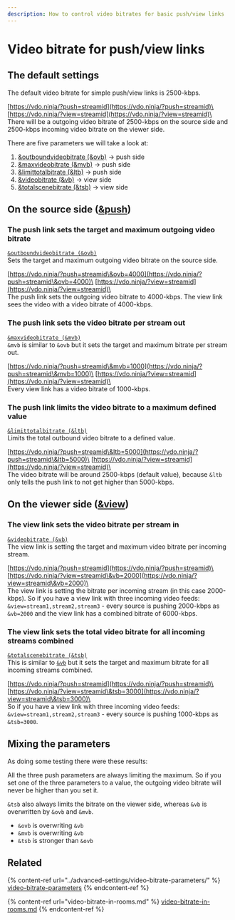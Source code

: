 ```yaml
---
description: How to control video bitrates for basic push/view links
---
```


# Video bitrate for push/view links

## The default settings

The default video bitrate for simple push/view links is 2500-kbps.

[https://vdo.ninja/?push=streamid](https://vdo.ninja/?push=streamid)\
[https://vdo.ninja/?view=streamid](https://vdo.ninja/?view=streamid)\
\
There will be a outgoing video bitrate of 2500-kbps on the source side and 2500-kbps incoming video bitrate on the viewer side.

There are five parameters we will take a look at:

1. [\&outboundvideobitrate (\&ovb)](../advanced-settings/video-bitrate-parameters/and-outboundvideobitrate.md) -> push side
2. [\&maxvideobitrate (\&mvb)](../advanced-settings/video-bitrate-parameters/and-maxvideobitrate.md) -> push side
3. [\&limittotalbitrate (\&ltb)](../advanced-settings/video-bitrate-parameters/limittotalbitrate.md) -> push side
4. [\&videobitrate (\&vb)](../advanced-settings/video-bitrate-parameters/bitrate.md) -> view side
5. [\&totalscenebitrate (\&tsb)](../advanced-settings/video-bitrate-parameters/and-totalscenebitrate.md) -> view side

## On the source side ([\&push](../source-settings/push.md))

### The push link sets the target and maximum outgoing video bitrate

[`&outboundvideobitrate (&ovb)`](../advanced-settings/video-bitrate-parameters/and-outboundvideobitrate.md)\
Sets the target and maximum outgoing video bitrate on the source side.

[https://vdo.ninja/?push=streamid\&ovb=4000](https://vdo.ninja/?push=streamid\&ovb=4000)\
[https://vdo.ninja/?view=streamid](https://vdo.ninja/?view=streamid)\
\
The push link sets the outgoing video bitrate to 4000-kbps. The view link sees the video with a video bitrate of 4000-kbps.

### The push link sets the video bitrate per stream out

[`&maxvideobitrate (&mvb)`](../advanced-settings/video-bitrate-parameters/and-maxvideobitrate.md)\
`&mvb` is similar to `&ovb` but it sets the target and maximum bitrate per stream out.

[https://vdo.ninja/?push=streamid\&mvb=1000](https://vdo.ninja/?push=streamid\&mvb=1000)\
[https://vdo.ninja/?view=streamid](https://vdo.ninja/?view=streamid)\
\
Every view link has a video bitrate of 1000-kbps.

### The push link limits the video bitrate to a maximum defined value

[`&limittotalbitrate (&ltb)`](../advanced-settings/video-bitrate-parameters/limittotalbitrate.md)\
Limits the total outbound video bitrate to a defined value.

[https://vdo.ninja/?push=streamid\&ltb=5000](https://vdo.ninja/?push=streamid\&ltb=5000)\
[https://vdo.ninja/?view=streamid](https://vdo.ninja/?view=streamid)\
\
The video bitrate will be around 2500-kbps (default value), because `&ltb` only tells the push link to not get higher than 5000-kbps.

## On the viewer side ([\&view](../advanced-settings/view-parameters/view.md))

### The view link sets the video bitrate per stream in

[`&videobitrate (&vb)`](../advanced-settings/video-bitrate-parameters/bitrate.md)\
The view link is setting the target and maximum video bitrate per incoming stream.

[https://vdo.ninja/?push=streamid](https://vdo.ninja/?push=streamid)\
[https://vdo.ninja/?view=streamid\&vb=2000](https://vdo.ninja/?view=streamid\&vb=2000)\
\
The view link is setting the bitrate per incoming stream (in this case 2000-kbps). So if you have a view link with three incoming video feeds: `&view=stream1,stream2,stream3` - every source is pushing 2000-kbps as `&vb=2000` and the view link has a combined bitrate of 6000-kbps.

### The view link sets the total video bitrate for all incoming streams combined

[`&totalscenebitrate (&tsb)`](../advanced-settings/video-bitrate-parameters/and-totalscenebitrate.md)\
This is similar to [`&vb`](video-bitrate-for-push-view-links.md#the-view-link-sets-the-video-bitrate-per-stream-in) but it sets the target and maximum bitrate for all incoming streams combined.

[https://vdo.ninja/?push=streamid](https://vdo.ninja/?push=streamid)\
[https://vdo.ninja/?view=streamid\&tsb=3000](https://vdo.ninja/?view=streamid\&tsb=3000)\
\
So if you have a view link with three incoming video feeds: `&view=stream1,stream2,stream3` - every source is pushing 1000-kbps as `&tsb=3000`.&#x20;

## Mixing the parameters

As doing some testing there were these results:

All the three push parameters are always limiting the maximum. So if you set one of the three parameters to a value, the outgoing video bitrate will never be higher than you set it.

`&tsb` also always limits the bitrate on the viewer side, whereas `&vb` is overwritten by `&ovb` and `&mvb`.

* `&ovb` is overwriting `&vb`
* `&mvb` is overwriting `&vb`
* `&tsb` is stronger than `&ovb`

## Related

{% content-ref url="../advanced-settings/video-bitrate-parameters/" %}
[video-bitrate-parameters](../advanced-settings/video-bitrate-parameters/)
{% endcontent-ref %}

{% content-ref url="video-bitrate-in-rooms.md" %}
[video-bitrate-in-rooms.md](video-bitrate-in-rooms.md)
{% endcontent-ref %}
